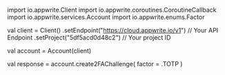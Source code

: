 import io.appwrite.Client
import io.appwrite.coroutines.CoroutineCallback
import io.appwrite.services.Account
import io.appwrite.enums.Factor

val client = Client()
    .setEndpoint("https://cloud.appwrite.io/v1") // Your API Endpoint
    .setProject("5df5acd0d48c2") // Your project ID

val account = Account(client)

val response = account.create2FAChallenge(
    factor =  .TOTP
)
